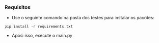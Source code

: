### Requisitos
* Use o seguinte comando na pasta dos testes para instalar os pacotes:
```
pip install -r requirements.txt
```
* Apósi isso, execute o main.py
